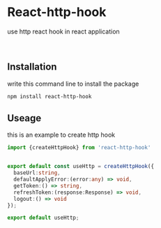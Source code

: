 # React-http-hook
<p>use http react hook in react application</p>
 <br/>





## Installation
write this command line to install the package

```bash
npm install react-http-hook
```

## Useage
<p>this is an example to create http hook</p>

```typescript
import {createHttpHook} from 'react-http-hook'


export default const useHttp = createHttpHook({
  baseUrl:string,
  defaultApplyError:(error:any) => void,
  getToken:() => string,
  refreshToken:(response:Response) => void,
  logout:() => void
});

export default useHttp;
```
